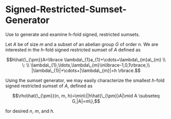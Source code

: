 # Signed-Restricted-Sumset-Generator
Use to generate and examine h-fold signed, restricted sumsets.

Let $A$ be of size $m$ and a subset of an abelian group $G$ of order $n$. We are interested in the $h$-fold signed restricted sumset of $A$ defined as

$$h\hat{\_{\pm}}A=\lbrace \lambda\_{1}a_{1}+\cdots+\lambda\_{m}a\_{m} \\ \: \\ \lambda\_{1},\ldots,\lambda\_{m}\in\lbrace-1,0,1\rbrace,\\ |\lambda\_{1}|+\cdots+|\lambda\_{m}|=h \rbrace.$$

Using the sumset generator, we may easily characterize the smallest $h$-fold signed restricted sumset of $A$, defined as

$$\rho\hat{\_{\pm}}(n, m, h)=\min\{|h\hat{\_{\pm}}A|\mid A \subseteq G,|A|=m\},$$

for desired $n$, $m$, and $h$.
